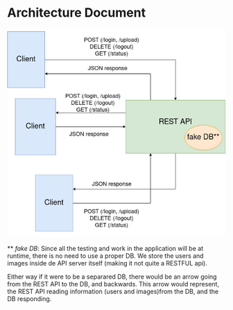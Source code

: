 # Architecture Document

![architecure](api-arch.jpeg)

\*\* _fake DB_: Since all the testing and work in the application will be
at runtime, there is no need to use a proper DB. We store the users and images
inside de API server itself (making it not quite a RESTFUL api).

Either way if it were to be a separared DB, there would be an arrow going
from the REST API to the DB, and backwards. This arrow would represent, the
REST API reading information (users and images)from the DB, and the DB
responding.
